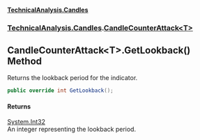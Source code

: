 #### [TechnicalAnalysis\.Candles](Atypical.TechnicalAnalysis.Candles.md 'Atypical\.TechnicalAnalysis\.Candles')
### [TechnicalAnalysis\.Candles](Atypical.TechnicalAnalysis.Candles.md#TechnicalAnalysis.Candles 'TechnicalAnalysis\.Candles').[CandleCounterAttack&lt;T&gt;](CandleCounterAttack_T_.md 'TechnicalAnalysis\.Candles\.CandleCounterAttack\<T\>')

## CandleCounterAttack\<T\>\.GetLookback\(\) Method

Returns the lookback period for the indicator\.

```csharp
public override int GetLookback();
```

#### Returns
[System\.Int32](https://docs.microsoft.com/en-us/dotnet/api/System.Int32 'System\.Int32')  
An integer representing the lookback period\.
